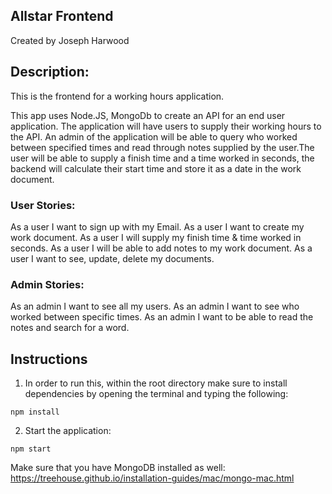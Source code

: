 ## Allstar Frontend
Created by Joseph Harwood

## Description:

This is the frontend for a working hours application.

This app uses Node.JS, MongoDb to create an API for an end user application. The
application will have users to supply their working hours to the API.
An admin of the application will be able to query who worked between specified
times and read through notes supplied by the user.The user will be able to supply a finish
time and a time worked in seconds, the backend will calculate their start time and store it
as a date in the work document.

### User Stories:
As a user I want to sign up with my Email.
As a user I want to create my work document.
As a user I will supply my finish time & time worked in seconds.
As a user I will be able to add notes to my work document.
As a user I want to see, update, delete my documents.
### Admin Stories:
As an admin I want to see all my users.
As an admin I want to see who worked between specific times.
As an admin I want to be able to read the notes and search for a word.

## Instructions
1) In order to run this, within the root directory make sure to install
dependencies by opening the terminal and typing the following:

  `npm install`

2) Start the application:

  `npm start`

Make sure that you have MongoDB installed as well:
https://treehouse.github.io/installation-guides/mac/mongo-mac.html
